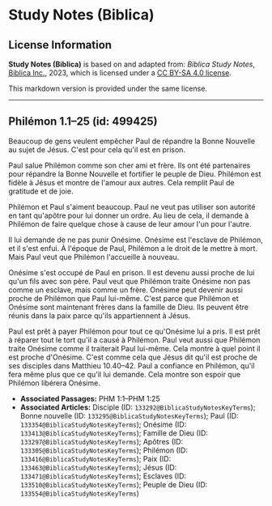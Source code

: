 # Study Notes (Biblica)

## License Information

**Study Notes (Biblica)** is based on and adapted from: _Biblica Study Notes_, [Biblica Inc.](https://www.biblica.com/), 2023, which is licensed under a [CC BY-SA 4.0 license](https://creativecommons.org/licenses/by-sa/4.0/legalcode.en).

This markdown version is provided under the same license.



--------------------------------

## Philémon 1.1–25 (id: 499425)

Beaucoup de gens veulent empêcher Paul de répandre la Bonne Nouvelle au sujet de Jésus. C'est pour cela qu'il est en prison.

Paul salue Philémon comme son cher ami et frère. Ils ont été partenaires pour répandre la Bonne Nouvelle et fortifier le peuple de Dieu. Philémon est fidèle à Jésus et montre de l'amour aux autres. Cela remplit Paul de gratitude et de joie.

Philémon et Paul s'aiment beaucoup. Paul ne veut pas utiliser son autorité en tant qu'apôtre pour lui donner un ordre. Au lieu de cela, il demande à Philémon de faire quelque chose à cause de leur amour l'un pour l'autre. 

Il lui demande de ne pas punir Onésime. Onésime est l'esclave de Philémon, et il s'est enfui. À l'époque de Paul, Philémon a le droit de le mettre à mort. Mais Paul veut que Philémon l'accueille à nouveau.

Onésime s'est occupé de Paul en prison. Il est devenu aussi proche de lui qu'un fils avec son père. Paul veut que Philémon traite Onésime non pas comme un esclave, mais comme un frère. Onésime peut devenir aussi proche de Philémon que Paul lui\-même. C'est parce que Philémon et Onésime sont maintenant frères dans la famille de Dieu. Ils peuvent être réunis dans la paix parce qu'ils appartiennent à Jésus.

Paul est prêt à payer Philémon pour tout ce qu'Onésime lui a pris. Il est prêt à réparer tout le tort qu'il a causé à Philémon. Paul veut aussi que Philémon traite Onésime comme il traiterait Paul lui\-même. Cela montre à quel point il est proche d'Onésime. C'est comme cela que Jésus dit qu'il est proche de ses disciples dans Matthieu 10\.40–42\. Paul a confiance en Philémon, qu'il fera même plus que ce qu'il lui demande. Cela montre son espoir que Philémon libérera Onésime.

* **Associated Passages:** PHM 1:1–PHM 1:25
* **Associated Articles:** Disciple (ID: `133292@BiblicaStudyNotesKeyTerms`); Bonne nouvelle (ID: `133295@BiblicaStudyNotesKeyTerms`); Paul (ID: `133354@BiblicaStudyNotesKeyTerms`); Onésime (ID: `133413@BiblicaStudyNotesKeyTerms`); Famille de Dieu (ID: `133297@BiblicaStudyNotesKeyTerms`); Apôtres (ID: `133305@BiblicaStudyNotesKeyTerms`); Philémon (ID: `133416@BiblicaStudyNotesKeyTerms`); Paix (ID: `133463@BiblicaStudyNotesKeyTerms`); Jésus (ID: `133471@BiblicaStudyNotesKeyTerms`); Esclaves (ID: `133510@BiblicaStudyNotesKeyTerms`); Peuple de Dieu (ID: `133554@BiblicaStudyNotesKeyTerms`)

